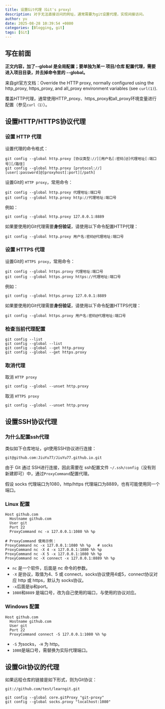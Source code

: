 ```yaml
---
title: 设置Git代理（Git's proxy）
description: 对于无法直接访问的网址，通常需要为git设置代理，实现间接访问。
author: yu
date: 2025-08-28 10:39:54 +0800
categories: [Blogging, git]
tags: [Git]
---
```



## 写在前面

**正文内容，加了-\-global 是全局配置；要单独为某一 项目/仓库 配置代理，需要进入项目目录，并去掉命令里的 -\-global。**

来自git官方文档：Override the HTTP proxy, normally configured using the http_proxy, https_proxy, and all_proxy environment variables (see `curl(1)`).

覆盖HTTP代理，通常使用HTTP_proxy、https_proxy和all_proxy环境变量进行配置（参见`curl（1）`）。

## 设置HTTP/HTTPS协议代理

### 设置 HTTP 代理

设置代理的命令格式：
```shell
git config --global http.proxy [协议类型://][用户名[:密码]@]代理地址[:端口号][/路径]
git config --global http.proxy [protocol://][user[:password]@]proxyhost[:port][/path]
```

设置Git的 `HTTP proxy`，常用命令：
```shell
git config --global http.proxy 代理地址:端口号
git config --global http.proxy http://代理地址:端口号
```

例如：
```shell
git config --global http.proxy 127.0.0.1:8889
```

如果要使用的Git代理需要**身份验证**，请使用以下命令配置HTTP代理：
```shell
git config --global http.proxy 用户名:密码@代理地址:端口号
```

### 设置 HTTPS 代理

设置Git的 `HTTPS proxy`，常用命令：
```shell
git config --global https.proxy 代理地址:端口号
git config --global https.proxy https://代理地址:端口号
```

例如：
```shell
git config --global https.proxy 127.0.0.1:8889
```

如果要使用的Git代理需要**身份验证**，请使用以下命令配置HTTPS代理：
```shell
git config --global https.proxy 用户名:密码@代理地址:端口号
```

### 检查当前代理配置

```shell
git config --list
git config --global --list
git config --global --get http.proxy
git config --global --get https.proxy
```

### 取消代理

取消 `HTTP proxy`
```shell
git config --global --unset http.proxy
```

取消 `HTTPS proxy`
```shell
git config --global --unset http.proxy
```


## 设置SSH协议代理

### 为什么配置ssh代理

类似如下仓库地址，git使用SSH协议进行连接：
```shell
git@github.com:JiuYu77/JiuYu77.github.io.git
```

由于 Git 通过 SSH进行连接，因此需要在 ssh配置文件 `~/.ssh/config`（没有则新建即可）中，通过`ProxyCommand`配置代理。


假设 socks 代理端口为1080，http/https 代理端口为8889，也有可能使用同一个端口。

### Linux 配置

```shell
Host github.com
  Hostname github.com
  User git
  Port 22
  ProxyCommand nc -x 127.0.0.1:1080 %h %p
```

```shell
# ProxyCommand 使用示例：
ProxyCommand nc -x 127.0.0.1:1080 %h %p   # socks
ProxyCommand nc -X 4 -x 127.0.0.1:1080 %h %p
ProxyCommand nc -X 5 -x 127.0.0.1:1080 %h %p
ProxyCommand nc -X connect -x 127.0.0.1:8889 %h %p
```
- `nc` 是一个软件，后面是 nc 命令的参数。
- `-X` 是协议，取值为4、5 或 connect，socks协议使用4或5，connect协议对应 http 或 https，默认为 socks协议。
- `-x`后面是ip和port。
- `1080`和`8889` 是端口号，改为自己使用的端口，与使用的协议对应。

### Windows 配置

```shell
Host github.com
  Hostname github.com
  User git
  Port 22
  ProxyCommand connect -S 127.0.0.1:1080 %h %p
```

- `-S` 为socks，`-H` 为 http。
- `1080`是端口号，需替换为实际代理端口。

## 设置Git协议的代理

如果远程仓库的链接是如下形式，则为Git协议：
```shell
git://github.com/test/learngit.git
```

```shell
git config --global core.gitProxy "git-proxy"
git config --global socks.proxy "localhost:1080"
```

